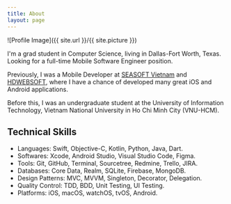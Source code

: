 ```yaml
---
title: About
layout: page
---
```


![Profile Image]({{ site.url }}/{{ site.picture }})

<p>I'm a grad student in Computer Science, living in Dallas-Fort Worth, Texas. Looking for a full-time Mobile Software Engineer position.</p>

<p>Previously, I was a Mobile Developer at <a href="https://seasoft.asia">SEASOFT Vietnam</a> and <a href="https://www.hdwebsoft.com">HDWEBSOFT</a>, where I have a chance of developed many great iOS and Android applications.</p>

<p>Before this, I was an undergraduate student at the University of Information Technology, Vietnam National University in Ho Chi Minh City (VNU-HCM).</p>

<h2>Technical Skills</h2>

<ul class="skill-list">
	<li>Languages: Swift, Objective-C, Kotlin, Python, Java, Dart.</li>
	<li>Softwares: Xcode, Android Studio, Visual Studio Code, Figma.</li>
	<li>Tools: Git, GitHub, Terminal, Sourcetree, Redmine, Trello, JIRA.</li>
	<li>Databases: Core Data, Realm, SQLite, Firebase, MongoDB.</li>
	<li>Design Patterns: MVC, MVVM, Singleton, Decorator, Delegation.</li>
	<li>Quality Control: TDD, BDD, Unit Testing, UI Testing.</li>
	<li>Platforms: iOS, macOS, watchOS, tvOS, Android.</li>
</ul>